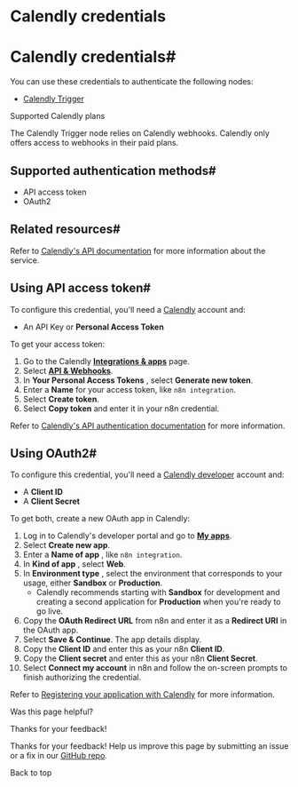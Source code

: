 # Calendly credentials

[ ](https://github.com/n8n-io/n8n-docs/edit/main/docs/integrations/builtin/credentials/calendly.md "Edit this page")

# Calendly credentials#

You can use these credentials to authenticate the following nodes:

  * [Calendly Trigger](../../trigger-nodes/n8n-nodes-base.calendlytrigger/)



Supported Calendly plans

The Calendly Trigger node relies on Calendly webhooks. Calendly only offers access to webhooks in their paid plans.

## Supported authentication methods#

  * API access token
  * OAuth2



## Related resources#

Refer to [Calendly's API documentation](https://developer.calendly.com/getting-started) for more information about the service.

## Using API access token#

To configure this credential, you'll need a [Calendly](https://www.calendly.com/) account and:

  * An API Key or **Personal Access Token**



To get your access token:

  1. Go to the Calendly [**Integrations & apps**](https://calendly.com/integrations) page.
  2. Select [**API & Webhooks**](https://calendly.com/integrations/api_webhooks).
  3. In **Your Personal Access Tokens** , select **Generate new token**.
  4. Enter a **Name** for your access token, like `n8n integration`.
  5. Select **Create token**.
  6. Select **Copy token** and enter it in your n8n credential.



Refer to [Calendly's API authentication documentation](https://developer.calendly.com/how-to-authenticate-with-personal-access-tokens) for more information.

## Using OAuth2#

To configure this credential, you'll need a [Calendly developer](https://developer.calendly.com) account and:

  * A **Client ID**
  * A **Client Secret**



To get both, create a new OAuth app in Calendly:

  1. Log in to Calendly's developer portal and go to [**My apps**](https://developer.calendly.com/console/apps).
  2. Select **Create new app**.
  3. Enter a **Name of app** , like `n8n integration`.
  4. In **Kind of app** , select **Web**.
  5. In **Environment type** , select the environment that corresponds to your usage, either **Sandbox** or **Production**.
     * Calendly recommends starting with **Sandbox** for development and creating a second application for **Production** when you're ready to go live.
  6. Copy the **OAuth Redirect URL** from n8n and enter it as a **Redirect URI** in the OAuth app.
  7. Select **Save & Continue**. The app details display.
  8. Copy the **Client ID** and enter this as your n8n **Client ID**.
  9. Copy the **Client secret** and enter this as your n8n **Client Secret**.
  10. Select **Connect my account** in n8n and follow the on-screen prompts to finish authorizing the credential.



Refer to [Registering your application with Calendly](https://developer.calendly.com/create-a-developer-account) for more information.

Was this page helpful? 

Thanks for your feedback! 

Thanks for your feedback! Help us improve this page by submitting an issue or a fix in our [GitHub repo](https://github.com/n8n-io/n8n-docs). 

Back to top 
